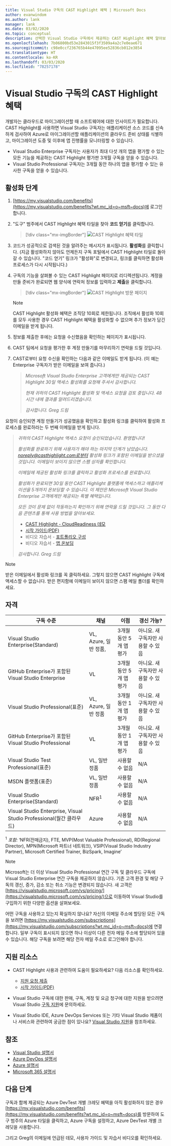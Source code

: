 ```yaml
---
title: Visual Studio 구독의 CAST Highlight 혜택 | Microsoft Docs
author: evanwindom
ms.author: lank
manager: lank
ms.date: 03/02/2020
ms.topic: conceptual
description: 선택한 Visual Studio 구독에서 제공하는 CAST Highlight 혜택 알아보기
ms.openlocfilehash: 7b06800bd53e2843015f3f3509a4a2c7e0eae671
ms.sourcegitcommit: c98e0ccf236765b44e47095ee52836cb012e3854
ms.translationtype: HT
ms.contentlocale: ko-KR
ms.lasthandoff: 03/03/2020
ms.locfileid: "78257178"
---
```

# <a name="the-cast-highlight-benefit-in-visual-studio-subscriptions"></a>Visual Studio 구독의 CAST Highlight 혜택
개발자는 클라우드로 마이그레이션할 때 소프트웨어에 대한 인사이트가 필요합니다. CAST Highlight를 사용하면 Visual Studio 구독자는 애플리케이션 소스 코드를 신속하게 검사하여 Azure로 마이그레이션할 애플리케이션의 클라우드 준비 상태를 식별하고, 마이그레이션 도중 및 이후에 앱 진행률을 모니터링할 수 있습니다.

- Visual Studio Enterprise 구독자는 사용자가 최대 다섯 개의 앱을 평가할 수 있는 모든 기능을 제공하는 CAST Highlight 평가판 3개월 구독을 얻을 수 있습니다.
- Visual Studio Professional 구독자는 3개월 동안 하나의 앱을 평가할 수 있는 유사한 구독을 얻을 수 있습니다.

## <a name="activation-steps"></a>활성화 단계
1. [https://my.visualstudio.com/benefits](https://my.visualstudio.com/benefits?wt.mc_id=o~msft~docs)에 로그인합니다.

2. "도구" 범주에서 CAST Highlight 혜택 타일을 찾아 **코드 얻기**를 클릭합니다.

   > [!div class="mx-imgBorder"]
   > ![CAST Highlight 혜택 타일](_img/vs-cast-highlight/vs-cast-highlight-tile.png)

0. 코드가 성공적으로 검색된 것을 알려주는 메시지가 표시됩니다.  **활성화**를 클릭합니다. (지금 활성화하지 않아도 언제든지 구독 포털에서 CAST Highlight 타일로 돌아갈 수 있습니다.  "코드 얻기" 링크가 "활성화"로 변경되고, 링크를 클릭하면 활성화 프로세스가 다시 시작됩니다.)

0. 구독의 기능을 살펴볼 수 있는 CAST Highlight 페이지로 리디렉션됩니다.  계정을 만들 준비가 완료되면 웹 양식에 연락처 정보를 입력하고 **제출**을 클릭합니다.

    > [!div class="mx-imgBorder"]
    > ![CAST Highlight 방문 페이지](_img/vs-cast-highlight/vs-cast-highlight-landing.png)

   > [!NOTE]
   > CAST Highlight 활성화 혜택은 조직당 10회로 제한됩니다.  조직에서 활성화 10회를 모두 사용한 경우 CAST Highlight 혜택을 활성화할 수 없으며 추가 정보가 담긴 이메일을 받게 됩니다.

0. 정보를 제출한 후에는 요청을 수신했음을 확인하는 페이지가 표시됩니다.

0. CAST 팀에서 요청을 평가한 후 계정 만들기를 마무리하기 연락을 드릴 것입니다.

0. CAST로부터 요청 수신을 확인하는 다음과 같은 이메일도 받게 됩니다.  (이 예는 Enterprise 구독자가 받은 이메일을 보여 줍니다.)

   > *Microsoft Visual Studio Enterprise 고객에게만 제공되는 CAST Highlight 30일 액세스 활성화를 요청해 주셔서 감사합니다.*
   >
   > *현재 귀하의 CAST Highlight 활성화 및 액세스 요청을 검토 중입니다. 48시간 내에 결과를 알려드리겠습니다.*
   >
   > *감사합니다.* 
   > *Greg 드림*

요청이 승인되면 계정 만들기가 성공했음을 확인하고 활성화 링크를 클릭하여 활성화 프로세스를 완료하라는 두 번째 이메일을 받게 됩니다.

   > *귀하의 CAST Highlight 액세스 요청이 승인되었습니다. 환영합니다!*
   >
   > *활성화를 완료하기 위해 사용자가 해야 하는 마지막 단계가 남았습니다. noreply@casthighlight.com로부터 활성화 링크가 포함된 이메일을 받으셨을 것입니다. 이메일이 보이지 않으면 스팸 상자를 확인합니다.*
   >
   > *이메일에 제공된 활성화 링크를 클릭하고 활성화 프로세스를 완료합니다.*
   >
   > *활성화가 완료되면 30일 동안 CAST Highlight 플랫폼에 액세스하고 애플리케이션을 5개까지 온보딩할 수 있습니다. 이 제안은 Microsoft Visual Studio Enterprise 고객에게만 제공되는 특별 혜택입니다.*
   >
   > *모든 것이 문제 없이 작동하는지 확인하기 위해 연락을 드릴 것입니다. 그 동안 다음 콘텐츠를 통해 사용 방법을 알아보세요.*
   >
   > - [CAST Highlight - CloudReadiness 데모](https://www.youtube.com/watch?v=wFUpAzn1Iu8&feature=youtu.be)
   > - [시작 가이드(PDF)](https://casthighlight.com/Getting-Started-Guide.pdf)
   > - 비디오 자습서 - [포트폴리오 구성](https://www.youtube.com/watch?v=MDm8ln4vuGE)
   > - 비디오 자습서 - [앱 온보딩](https://www.youtube.com/watch?v=x-7Dsn3Rmw4)
   >
   > *감사합니다.* 
   > *Greg 드림*

   > [!NOTE]
   > 받은 이메일에서 활성화 링크를 꼭 클릭하세요.  그렇지 않으면 CAST Highlight 구독에 액세스할 수 없습니다. 받은 편지함에 이메일이 보이지 않으면 스팸 메일 폴더를 확인하세요.

## <a name="eligibility"></a>자격
| 구독 수준                                                 |     채널                                            | 이점                                                          | 갱신 가능?    |
|--------------------------------------------------------------------|---------------------------------------------------------|------------------------------------------------------------------|---------------|
| Visual Studio Enterprise(Standard)   | VL, Azure, 일반 정품, | 3개월 동안 5개 앱 평가|  아니요.  새 구독자만 사용할 수 있음          |
| GitHub Enterprise가 포함된 Visual Studio Enterprise  | VL | 3개월 동안 5개 앱 평가|  아니요.  새 구독자만 사용할 수 있음          |
| Visual Studio Professional(표준) | VL, Azure, 일반 정품                                       | 3개월 동안 1개 앱 평가                                                             |  아니요.  새 구독자만 사용할 수 있음                  |
| GitHub Enterprise가 포함된 Visual Studio Professional | VL                                       | 3개월 동안 1개 앱 평가                                                            |  아니요.  새 구독자만 사용할 수 있음                  |
| Visual Studio Test Professional(표준)                         | VL, 일반 정품                                              | 사용할 수 없음                                             |  N/A           |
| MSDN 플랫폼(표준)                                          | VL, 일반 정품                                              | 사용할 수 없음                                              |  N/A          |
| Visual Studio Enterprise(Standard)  | NFR<sup>1</sup> |사용할 수 없음  | N/A |
| Visual Studio Enterprise, Visual Studio Professional(월간 클라우드) | Azure | 사용할 수 없음 | N/A |

<sup>1</sup>  *포함:* ‘NFR(전매금지), FTE, MVP(Most Valuable Professional), RD(Regional Director), MPN(Microsoft 파트너 네트워크), VSIP(Visual Studio Industry Partner), Microsoft Certified Trainer, BizSpark, Imagine’

> [!NOTE]
> Microsoft는 더 이상 Visual Studio Professional 연간 구독 및 클라우드 구독에 Visual Studio Enterprise 연간 구독을 제공하지 않습니다. 기존 고객 환경 및 해당 구독의 갱신, 증가, 감소 또는 취소 기능은 변경되지 않습니다. 새 고객은 [https://visualstudio.microsoft.com/vs/pricing/](https://visualstudio.microsoft.com/vs/pricing/)으로 이동하여 Visual Studio를 구입하기 위한 다양한 옵션을 살펴보세요.

어떤 구독을 사용하고 있는지 확실하지 않나요?  자신의 이메일 주소에 할당된 모든 구독을 보려면 [https://my.visualstudio.com/subscriptions](https://my.visualstudio.com/subscriptions?wt.mc_id=o~msft~docs)에 연결합니다. 일부 구독이 표시되지 않으면 하나 이상이 다른 전자 메일 주소에 할당되어 있을 수 있습니다.  해당 구독을 보려면 해당 전자 메일 주소로 로그인해야 합니다.

## <a name="support-resources"></a>지원 리소스
- CAST Highlight 사용과 관련하여 도움이 필요하세요?  다음 리소스를 확인하세요.
  - [지원 요청 제출](https://casthighlight.com/support/)
  - [시작 가이드(PDF)](https://casthighlight.com/Getting-Started-Guide.pdf)

- Visual Studio 구독에 대한 판매, 구독, 계정 및 요금 청구에 대한 지원을 받으려면 Visual Studio [구독 지원](https://visualstudio.microsoft.com/subscriptions/support/)에 문의하세요.
- Visual Studio IDE, Azure DevOps Services 또는 기타 Visual Studio 제품이나 서비스와 관련하여 궁금한 점이 있나요?  [Visual Studio 지원](https://visualstudio.microsoft.com/support/)을 참조하세요.

## <a name="see-also"></a>참조
- [Visual Studio 설명서](https://docs.microsoft.com/visualstudio/)
- [Azure DevOps 설명서](https://docs.microsoft.com/azure/devops/)
- [Azure 설명서](https://docs.microsoft.com/azure/)
- [Microsoft 365 설명서](https://docs.microsoft.com/microsoft-365/)

## <a name="next-steps"></a>다음 단계
구독과 함께 제공되는 Azure DevTest 개별 크레딧 혜택을 아직 활성화하지 않은 경우 [https://my.visualstudio.com/benefits](https://my.visualstudio.com/benefits?wt.mc_id=o~msft~docs)를 방문하여 도구 범주의 Azure 타일을 클릭하고, Azure 구독을 설정하고, Azure DevTest 개별 크레딧을 사용합니다.

그리고 Greg의 이메일에 언급된 데모, 사용자 가이드 및 자습서 비디오를 확인하세요.
